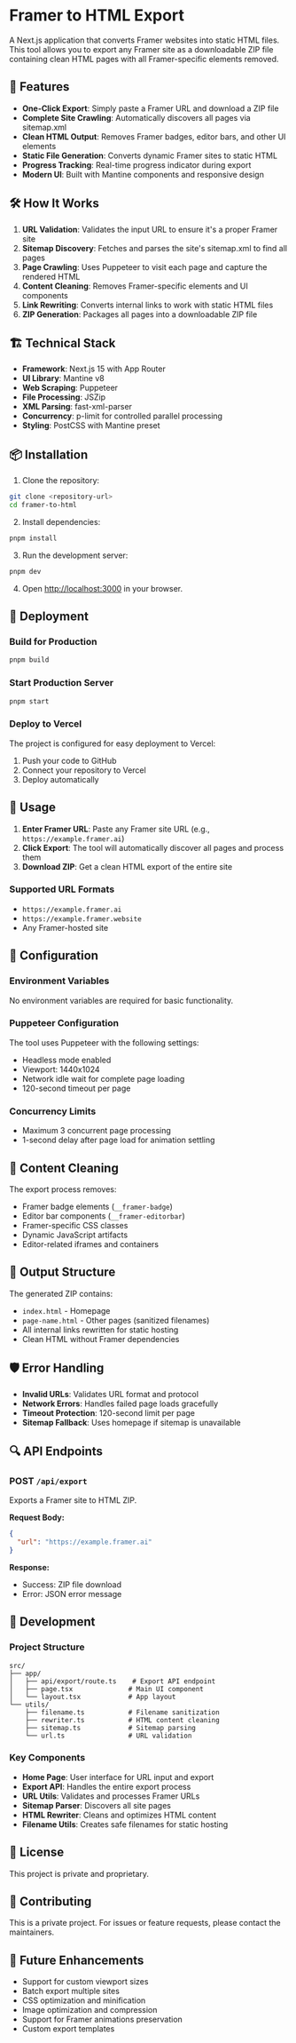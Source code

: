 # Framer to HTML Export

A Next.js application that converts Framer websites into static HTML files. This tool allows you to export any Framer site as a downloadable ZIP file containing clean HTML pages with all Framer-specific elements removed.

## 🚀 Features

- **One-Click Export**: Simply paste a Framer URL and download a ZIP file
- **Complete Site Crawling**: Automatically discovers all pages via sitemap.xml
- **Clean HTML Output**: Removes Framer badges, editor bars, and other UI elements
- **Static File Generation**: Converts dynamic Framer sites to static HTML
- **Progress Tracking**: Real-time progress indicator during export
- **Modern UI**: Built with Mantine components and responsive design

## 🛠️ How It Works

1. **URL Validation**: Validates the input URL to ensure it's a proper Framer site
2. **Sitemap Discovery**: Fetches and parses the site's sitemap.xml to find all pages
3. **Page Crawling**: Uses Puppeteer to visit each page and capture the rendered HTML
4. **Content Cleaning**: Removes Framer-specific elements and UI components
5. **Link Rewriting**: Converts internal links to work with static HTML files
6. **ZIP Generation**: Packages all pages into a downloadable ZIP file

## 🏗️ Technical Stack

- **Framework**: Next.js 15 with App Router
- **UI Library**: Mantine v8
- **Web Scraping**: Puppeteer
- **File Processing**: JSZip
- **XML Parsing**: fast-xml-parser
- **Concurrency**: p-limit for controlled parallel processing
- **Styling**: PostCSS with Mantine preset

## 📦 Installation

1. Clone the repository:

```bash
git clone <repository-url>
cd framer-to-html
```

2. Install dependencies:

```bash
pnpm install
```

3. Run the development server:

```bash
pnpm dev
```

4. Open [http://localhost:3000](http://localhost:3000) in your browser.

## 🚀 Deployment

### Build for Production

```bash
pnpm build
```

### Start Production Server

```bash
pnpm start
```

### Deploy to Vercel

The project is configured for easy deployment to Vercel:

1. Push your code to GitHub
2. Connect your repository to Vercel
3. Deploy automatically

## 📖 Usage

1. **Enter Framer URL**: Paste any Framer site URL (e.g., `https://example.framer.ai`)
2. **Click Export**: The tool will automatically discover all pages and process them
3. **Download ZIP**: Get a clean HTML export of the entire site

### Supported URL Formats

- `https://example.framer.ai`
- `https://example.framer.website`
- Any Framer-hosted site

## 🔧 Configuration

### Environment Variables

No environment variables are required for basic functionality.

### Puppeteer Configuration

The tool uses Puppeteer with the following settings:

- Headless mode enabled
- Viewport: 1440x1024
- Network idle wait for complete page loading
- 120-second timeout per page

### Concurrency Limits

- Maximum 3 concurrent page processing
- 1-second delay after page load for animation settling

## 🧹 Content Cleaning

The export process removes:

- Framer badge elements (`__framer-badge`)
- Editor bar components (`__framer-editorbar`)
- Framer-specific CSS classes
- Dynamic JavaScript artifacts
- Editor-related iframes and containers

## 📁 Output Structure

The generated ZIP contains:

- `index.html` - Homepage
- `page-name.html` - Other pages (sanitized filenames)
- All internal links rewritten for static hosting
- Clean HTML without Framer dependencies

## 🛡️ Error Handling

- **Invalid URLs**: Validates URL format and protocol
- **Network Errors**: Handles failed page loads gracefully
- **Timeout Protection**: 120-second limit per page
- **Sitemap Fallback**: Uses homepage if sitemap is unavailable

## 🔍 API Endpoints

### POST `/api/export`

Exports a Framer site to HTML ZIP.

**Request Body:**

```json
{
  "url": "https://example.framer.ai"
}
```

**Response:**

- Success: ZIP file download
- Error: JSON error message

## 🧪 Development

### Project Structure

```
src/
├── app/
│   ├── api/export/route.ts    # Export API endpoint
│   ├── page.tsx              # Main UI component
│   └── layout.tsx            # App layout
└── utils/
    ├── filename.ts           # Filename sanitization
    ├── rewriter.ts           # HTML content cleaning
    ├── sitemap.ts            # Sitemap parsing
    └── url.ts                # URL validation
```

### Key Components

- **Home Page**: User interface for URL input and export
- **Export API**: Handles the entire export process
- **URL Utils**: Validates and processes Framer URLs
- **Sitemap Parser**: Discovers all site pages
- **HTML Rewriter**: Cleans and optimizes HTML content
- **Filename Utils**: Creates safe filenames for static hosting

## 📝 License

This project is private and proprietary.

## 🤝 Contributing

This is a private project. For issues or feature requests, please contact the maintainers.

## 🔮 Future Enhancements

- Support for custom viewport sizes
- Batch export multiple sites
- CSS optimization and minification
- Image optimization and compression
- Support for Framer animations preservation
- Custom export templates
